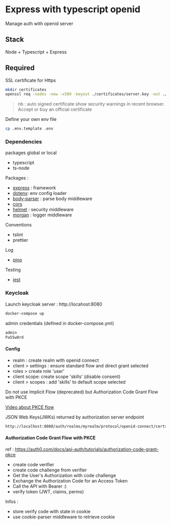# Express with typescript openid

Manage auth with openid server

## Stack

Node + Typescript  + Express

## Required

SSL certificate for Https

```bash
mkdir certificates
openssl req -nodes -new -x509 -keyout ./certificates/server.key -out ./certificates/server.cert
```

> nb : auto signed certificate show security warnings in recent browser. Accept or buy an official certificate

Define your own env file

```bash
cp .env.template .env
```

### Dependencies 

packages global or local

* typescript
* ts-node

Packages :

* [express](https://www.npmjs.com/package/express) : framework
* [dotenv](https://www.npmjs.com/package/dotenv): env config loader
* [body-parser](https://www.npmjs.com/package/body-parser) : parse body middleware
* [cors](https://www.npmjs.com/package/cors) 
* [helmet](https://www.npmjs.com/package/helmet) : security middleware 
* [morgan](https://www.npmjs.com/package/morgan) : logger middleware


Conventions

* tslint
* prettier

Log

* [pino](https://getpino.io/#/)

Testing

* [jest](https://jestjs.io/)



### Keycloak

Launch keycloak server :  http://locahost:8080

```bash
docker-compose up
```

admin credentials (defined in docker-compose.yml)

```bash
admin
Pa55w0rd
```

#### Config

 * realm : create realm with openid connect
 * client > settings : ensure standard flow and direct grant selected
 * roles > create role 'user'
 * client scope:  create scope 'skills' (disable consent)
 * client > scopes :  add 'skills' to default scope selected

Do not use Implicit Flow (deprecated) but Authorization Code Grant Flow with PKCE

[Video about PKCE flow](https://www.youtube.com/watch?v=CHzERullHe8)


JSON Web Keys(JWKs) returned by authorization server endpoint

```bash
http://localhost:8080/auth/realms/myrealm/protocol/openid-connect/certs
```



#### Authorization Code Grant Flow with PKCE

ref : https://auth0.com/docs/api-auth/tutorials/authorization-code-grant-pkce

* create code verifier
* create code challenge from verifier
* Get the User's Authorization with code challenge
* Exchange the Authorization Code for an Access Token
* Call the API  with Bearer :)
* verify token  (JWT, claims, perms)


Infos :

* store verify code with state in cookie
* use cookie-parser middleware to retrieve cookie


